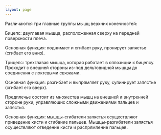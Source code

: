 ```yaml
---
layout: page
---
```

Различаются три главные группы мышц верхних конечностей:

Бицепс: двуглавая мышца, расположенная сверху на передней поверхности плеча.

Основная функция: поднимает и сгибает руку, пронирует запястье (сгибает его вниз).


Трицепс: трехглавая мышца, которая работает в оппозиции к бицепсу. Проходит с внешней стороны из-под дельтовидной мышцы до соединения с локтевыми связками.

Основная функция: разгибает и выпрямляет руку, супинирует запястье (сгибает его вверх).


Предплечье состоит из множества мышц на внешней и внутренней стороне руки, управляющих сложными движениями пальцев и запястья.

Основная функция: мышцы-сгибатели запястья осуществляют приведение кисти и сгибание пальцев. Мышцы-разгибатели запястья осуществляют отведение кисти и распрямление пальцев.